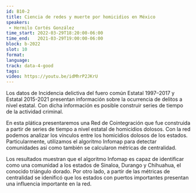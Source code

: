 ```yaml
---
id: B10-2
title: Ciencia de redes y muerte por homicidios en México
speakers:
 - Hermilo Cortés González
time_start: 2022-03-29T18:20:00-06:00
time_end:   2021-03-29T19:00:00-06:00
block: b-2022
slot: 10
format: 
language: 
track: data-4-good
tags:
video: https://youtu.be/idMhrP2JKrU
---
```


Los datos de Incidencia delictiva del fuero común Estatal 1997–2017  y Estatal 2015-2021 presentan información sobre la ocurrencia de delitos a nivel estatal. Con dicha información es posible construir series de tiempo de la actividad criminal. 

En esta plática presentaremos una Red de Cointegración que fue construida a partir de series de tiempo a nivel estatal de homicidios dolosos. Con la red podemos analizar los vínculos entre los homicidios dolosos de los estados.  Particularmente, utilizamos el algoritmo Infomap para detectar comunidades así como también se calcularon métricas de centralidad.

Los resultados muestran que el algoritmo Infomap es capaz de identificar como una comunidad a los estados de Sinaloa,  Durango y Chihuahua, el conocido triángulo dorado.  Por otro lado, a partir de las métricas de centralidad se idenificó que los estados con puertos importantes presentan una influencia importante en la red.

